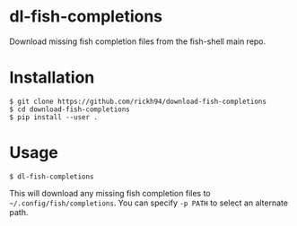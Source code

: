 # dl-fish-completions

Download missing fish completion files from the fish-shell main repo.


# Installation
```
$ git clone https://github.com/rickh94/download-fish-completions
$ cd download-fish-completions
$ pip install --user .
```

# Usage
```
$ dl-fish-completions
```

This will download any missing fish completion files to `~/.config/fish/completions`.
You can specify `-p PATH` to select an alternate path.

